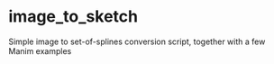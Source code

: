 # image_to_sketch
Simple image to set-of-splines conversion script, together with a few Manim examples
